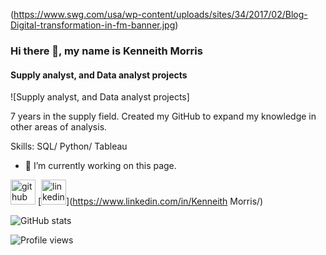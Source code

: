 (https://www.swg.com/usa/wp-content/uploads/sites/34/2017/02/Blog-Digital-transformation-in-fm-banner.jpg)

### Hi there 👋, my name is Kenneith Morris
#### Supply analyst, and Data analyst projects
![Supply analyst, and Data analyst projects]

7 years in the supply field. Created my GitHub to expand my knowledge in other areas of analysis.

Skills: SQL/ Python/ Tableau

- 🔭 I’m currently working on this page. 


[<img src='https://cdn.jsdelivr.net/npm/simple-icons@3.0.1/icons/github.svg' alt='github' height='40'>](https://github.com/kenny-lavell)  [<img src='https://cdn.jsdelivr.net/npm/simple-icons@3.0.1/icons/linkedin.svg' alt='linkedin' height='40'>](https://www.linkedin.com/in/Kenneith Morris/)  

![GitHub stats](https://github-readme-stats.vercel.app/api?username=kenny-lavell&show_icons=true)  

![Profile views](https://gpvc.arturio.dev/kenny-lavell)  
